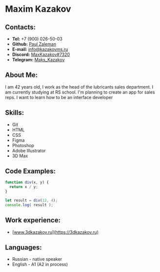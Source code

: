 # Maxim Kazakov
## Contacts:
* **Tel:** +7 (900) 026-50-03
* **Github:** [Paul Zaleman](https://github.com/Paul-Zaleman)
* **E-mail:** info@kazakovms.ru
* **Discord:** [MaxKazakov#7320](https://discordapp.com/users/750983706658865172)
* **Telegram:** [Maks_Kazakov](https://t.me/maks_kazakov)
## About Me:
I am 42 years old, I work as the head of the lubricants sales department. I am currently studying at RS school. I'm planning to create an app for sales reps. I want to learn how to be an interface developer
## Skills:
* Git
* HTML
* CSS
* Figma
* Photoshop
* Adobe Illustrator
* 3D Max
## Code Examples:
```javascript
function div(x, y) {
  return x / y;
}

let result = div(12, 4);
console.log( result );
```

## Work experience:
* [www.3dkazakov.ru](https://3dkazakov.ru)
## Languages:
* Russian - native speaker
* English - A1 (A2 in process)